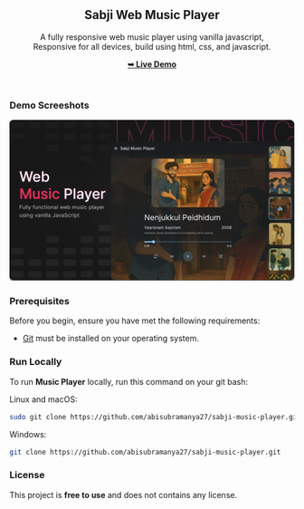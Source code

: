 <div align="center">
  <br />
  <br />

  <h2 align="center">Sabji Web Music Player</h2>

  A fully responsive web music player using vanilla javascript, <br />Responsive for all devices, build using html, css, and javascript.

  <a href="https://abisubramanya27.github.io/sabji-music-player/"><strong>➥ Live Demo</strong></a>

</div>

<br />

### Demo Screeshots

![Music Player Desktop Demo](./readme-images/desktop.png "Desktop Demo")

### Prerequisites

Before you begin, ensure you have met the following requirements:

* [Git](https://git-scm.com/downloads "Download Git") must be installed on your operating system.

### Run Locally

To run **Music Player** locally, run this command on your git bash:

Linux and macOS:

```bash
sudo git clone https://github.com/abisubramanya27/sabji-music-player.git
```

Windows:

```bash
git clone https://github.com/abisubramanya27/sabji-music-player.git
```

### License

This project is **free to use** and does not contains any license.
